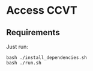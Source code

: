 # Access CCVT

## Requirements

Just run:

```shell
bash ./install_dependencies.sh
bash ./run.sh
```